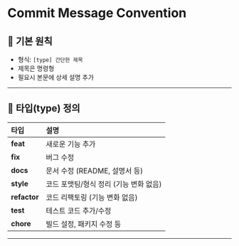 # Commit Message Convention

## 🔹 기본 원칙
- 형식: `[type] 간단한 제목`
- 제목은 명령형
- 필요시 본문에 상세 설명 추가

---

## 🔹 타입(type) 정의

| 타입 | 설명 |
|:---|:---|
| **feat** | 새로운 기능 추가 |
| **fix** | 버그 수정 |
| **docs** | 문서 수정 (README, 설명서 등) |
| **style** | 코드 포맷팅/형식 정리 (기능 변화 없음) |
| **refactor** | 코드 리팩토링 (기능 변화 없음) |
| **test** | 테스트 코드 추가/수정 |
| **chore** | 빌드 설정, 패키지 수정 등 |

---
